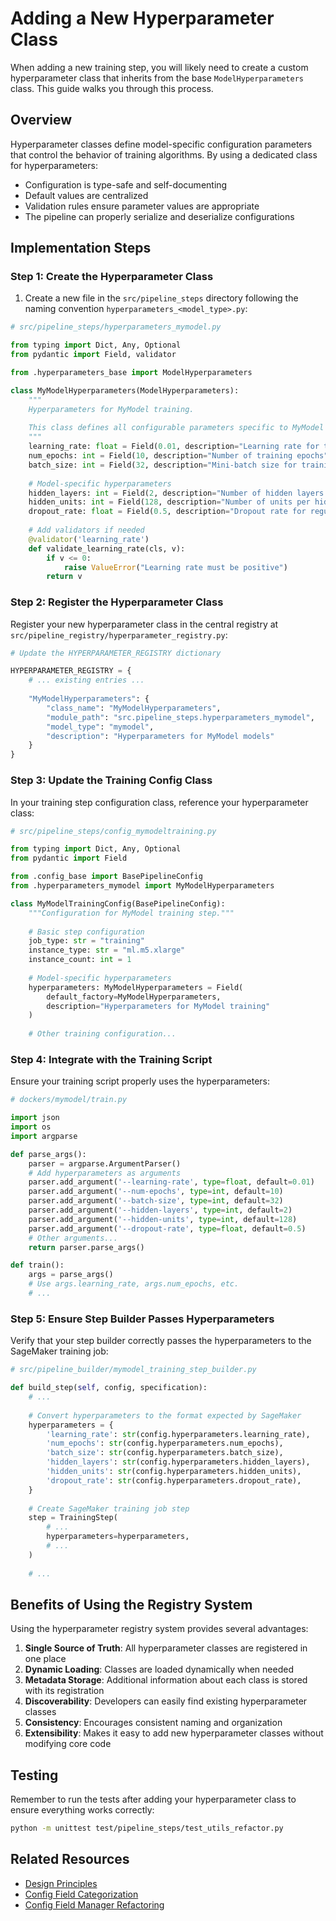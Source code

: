 # Adding a New Hyperparameter Class

When adding a new training step, you will likely need to create a custom hyperparameter class that inherits from the base `ModelHyperparameters` class. This guide walks you through this process.

## Overview

Hyperparameter classes define model-specific configuration parameters that control the behavior of training algorithms. By using a dedicated class for hyperparameters:

- Configuration is type-safe and self-documenting
- Default values are centralized
- Validation rules ensure parameter values are appropriate
- The pipeline can properly serialize and deserialize configurations

## Implementation Steps

### Step 1: Create the Hyperparameter Class

1. Create a new file in the `src/pipeline_steps` directory following the naming convention `hyperparameters_<model_type>.py`:

```python
# src/pipeline_steps/hyperparameters_mymodel.py

from typing import Dict, Any, Optional
from pydantic import Field, validator

from .hyperparameters_base import ModelHyperparameters

class MyModelHyperparameters(ModelHyperparameters):
    """
    Hyperparameters for MyModel training.
    
    This class defines all configurable parameters specific to MyModel training.
    """
    learning_rate: float = Field(0.01, description="Learning rate for the optimizer")
    num_epochs: int = Field(10, description="Number of training epochs")
    batch_size: int = Field(32, description="Mini-batch size for training")
    
    # Model-specific hyperparameters
    hidden_layers: int = Field(2, description="Number of hidden layers in the network")
    hidden_units: int = Field(128, description="Number of units per hidden layer")
    dropout_rate: float = Field(0.5, description="Dropout rate for regularization")
    
    # Add validators if needed
    @validator('learning_rate')
    def validate_learning_rate(cls, v):
        if v <= 0:
            raise ValueError("Learning rate must be positive")
        return v
```

### Step 2: Register the Hyperparameter Class

Register your new hyperparameter class in the central registry at `src/pipeline_registry/hyperparameter_registry.py`:

```python
# Update the HYPERPARAMETER_REGISTRY dictionary

HYPERPARAMETER_REGISTRY = {
    # ... existing entries ...
    
    "MyModelHyperparameters": {
        "class_name": "MyModelHyperparameters",
        "module_path": "src.pipeline_steps.hyperparameters_mymodel",
        "model_type": "mymodel",
        "description": "Hyperparameters for MyModel models"
    }
}
```

### Step 3: Update the Training Config Class

In your training step configuration class, reference your hyperparameter class:

```python
# src/pipeline_steps/config_mymodeltraining.py

from typing import Dict, Any, Optional
from pydantic import Field

from .config_base import BasePipelineConfig
from .hyperparameters_mymodel import MyModelHyperparameters

class MyModelTrainingConfig(BasePipelineConfig):
    """Configuration for MyModel training step."""
    
    # Basic step configuration
    job_type: str = "training"
    instance_type: str = "ml.m5.xlarge"
    instance_count: int = 1
    
    # Model-specific hyperparameters
    hyperparameters: MyModelHyperparameters = Field(
        default_factory=MyModelHyperparameters,
        description="Hyperparameters for MyModel training"
    )
    
    # Other training configuration...
```

### Step 4: Integrate with the Training Script

Ensure your training script properly uses the hyperparameters:

```python
# dockers/mymodel/train.py

import json
import os
import argparse

def parse_args():
    parser = argparse.ArgumentParser()
    # Add hyperparameters as arguments
    parser.add_argument('--learning-rate', type=float, default=0.01)
    parser.add_argument('--num-epochs', type=int, default=10)
    parser.add_argument('--batch-size', type=int, default=32)
    parser.add_argument('--hidden-layers', type=int, default=2)
    parser.add_argument('--hidden-units', type=int, default=128)
    parser.add_argument('--dropout-rate', type=float, default=0.5)
    # Other arguments...
    return parser.parse_args()

def train():
    args = parse_args()
    # Use args.learning_rate, args.num_epochs, etc.
    # ...
```

### Step 5: Ensure Step Builder Passes Hyperparameters

Verify that your step builder correctly passes the hyperparameters to the SageMaker training job:

```python
# src/pipeline_builder/mymodel_training_step_builder.py

def build_step(self, config, specification):
    # ...
    
    # Convert hyperparameters to the format expected by SageMaker
    hyperparameters = {
        'learning_rate': str(config.hyperparameters.learning_rate),
        'num_epochs': str(config.hyperparameters.num_epochs),
        'batch_size': str(config.hyperparameters.batch_size),
        'hidden_layers': str(config.hyperparameters.hidden_layers),
        'hidden_units': str(config.hyperparameters.hidden_units),
        'dropout_rate': str(config.hyperparameters.dropout_rate),
    }
    
    # Create SageMaker training job step
    step = TrainingStep(
        # ...
        hyperparameters=hyperparameters,
        # ...
    )
    
    # ...
```

## Benefits of Using the Registry System

Using the hyperparameter registry system provides several advantages:

1. **Single Source of Truth**: All hyperparameter classes are registered in one place
2. **Dynamic Loading**: Classes are loaded dynamically when needed
3. **Metadata Storage**: Additional information about each class is stored with its registration
4. **Discoverability**: Developers can easily find existing hyperparameter classes
5. **Consistency**: Encourages consistent naming and organization
6. **Extensibility**: Makes it easy to add new hyperparameter classes without modifying core code

## Testing

Remember to run the tests after adding your hyperparameter class to ensure everything works correctly:

```bash
python -m unittest test/pipeline_steps/test_utils_refactor.py
```

## Related Resources

- [Design Principles](design_principles.md)
- [Config Field Categorization](../pipeline_design/config_field_categorization.md)
- [Config Field Manager Refactoring](../pipeline_design/config_field_manager_refactoring.md)
